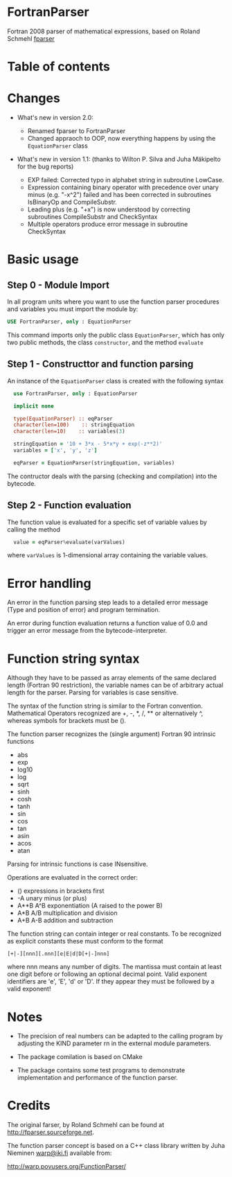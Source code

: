  FortranParser
==============

Fortran 2008 parser of mathematical expressions, based on Roland Schmehl [fparser](http://fparser.sourceforge.net)

Table of contents
=================

Changes
========
- What's new in version 2.0:       

  * Renamed fparser to FortranParser
  * Changed appraoch to OOP, now everything happens by using the ``EquationParser`` class

- What's new in version 1.1:       (thanks to Wilton P. Silva and Juha Mäkipelto for the bug reports)

  * EXP failed: Corrected typo in alphabet string in subroutine LowCase.
  * Expression containing binary operator with precedence over unary 
  minus (e.g. "-x^2") failed and has been corrected in subroutines
  IsBinaryOp and CompileSubstr.
  * Leading plus (e.g. "+x") is now understood by correcting subroutines
  CompileSubstr and CheckSyntax
  * Multiple operators produce error message in subroutine CheckSyntax

Basic usage
===========

Step 0 - Module Import
----------------------
In all program units where you want to use the function parser procedures 
and variables you must import the module by:

```fortran
USE FortranParser, only : EquationParser
```

This command imports only the public class ``EquationParser``, which has only
two public methods, the class ``constructor``, and the method ``evaluate``

Step 1 - Constructtor and function parsing
------------------------------------------

An instance of the ``EquationParser`` class is created with the following syntax
```fortran
  use FortranParser, only : EquationParser

  implicit none

  type(EquationParser) :: eqParser
  character(len=100)    :: stringEquation
  character(len=10)    :: variables(3)

  stringEquation = '10 + 3*x - 5*x*y + exp(-z**2)'
  variables = ['x', 'y', 'z']

  eqParser = EquationParser(stringEquation, variables)

```

The contructor deals with the parsing (checking and compilation) into the
bytecode. 

Step 2 - Function evaluation
----------------------------
The function value is evaluated for a specific set of variable values 
by calling the method
```fortran
  value = eqParser%evaluate(varValues)
```
where ``varValues`` is 1-dimensional array containing the variable values.

Error handling
===============

An error in the function parsing step leads to a detailed error message 
(Type and position of error) and program termination.

An error during function evaluation returns a function value of 0.0 and
trigger an error message from the bytecode-interpreter.

Function string syntax
======================

Although they have to be passed as array elements of the same declared 
length (Fortran 90 restriction), the variable names can be of arbitrary 
actual length for the parser. Parsing for variables is case sensitive. 

The syntax of the function string is similar to the Fortran convention. 
Mathematical Operators recognized are +, -, *, /, ** or alternatively ^, 
whereas symbols for brackets must be (). 

The function parser recognizes the (single argument) Fortran 90 intrinsic 
functions
 - abs 
 - exp 
 - log10
 - log
 - sqrt
 - sinh
 - cosh
 - tanh
 - sin
 - cos
 - tan
 - asin
 - acos
 - atan

Parsing for intrinsic functions is case INsensitive.

Operations are evaluated in the correct order:

 - ()          expressions in brackets first
 - -A          unary minus (or plus)
 - A**B A^B    exponentiation (A raised to the power B)
 - A*B  A/B    multiplication and division
 - A+B  A-B    addition and subtraction

The function string can contain integer or real constants. To be recognized
as explicit constants these must conform to the format
```
[+|-][nnn][.nnn][e|E|d|D[+|-]nnn]
```

where nnn means any number of digits. The mantissa must contain at least
one digit before or following an optional decimal point. Valid exponent 
identifiers are 'e', 'E', 'd' or 'D'. If they appear they must be followed 
by a valid exponent!

Notes
=====

* The precision of real numbers can be adapted to the calling program by 
  adjusting the KIND parameter rn in the external module parameters.

* The package comilation is based on CMake 

* The package contains some test programs to demonstrate implementation and
  performance of the function parser.

Credits
=======

The original farser, by Roland Schmehl can be found at http://fparser.sourceforge.net.

The function parser concept is based on a C++ class library written by 
Juha Nieminen <warp@iki.fi> available from:

http://warp.povusers.org/FunctionParser/
